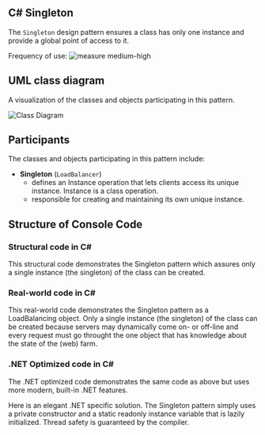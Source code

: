 ## C# Singleton
The `Singleton` design pattern ensures a class has only one instance and provide a global point of access to it.

Frequency of use: ![measure](https://www.dofactory.com/img/patterns/use-medium-high.jpg) medium-high
## UML class diagram
A visualization of the classes and objects participating in this pattern.

![Class Diagram](https://www.dofactory.com/img/diagrams/net/Singleton.png)

## 	Participants
The classes and objects participating in this pattern include:

-  **Singleton** (`LoadBalancer`)
	- defines an Instance operation that lets clients access its unique instance. Instance is a class operation.
	- responsible for creating and maintaining its own unique instance.

## Structure of Console Code
### Structural code in C#
This structural code demonstrates the Singleton pattern which assures only a single instance (the singleton) of the class can be created.

### Real-world code in C#
This real-world code demonstrates the Singleton pattern as a LoadBalancing object. Only a single instance (the singleton) of the class can be created because servers may dynamically come on- or off-line and every request must go throught the one object that has knowledge about the state of the (web) farm.

### .NET Optimized code in C#
The .NET optimized code demonstrates the same code as above but uses more modern, built-in .NET features.

Here is an elegant .NET specific solution. The Singleton pattern simply uses a private constructor and a static readonly instance variable that is lazily initialized. Thread safety is guaranteed by the compiler.
		  
